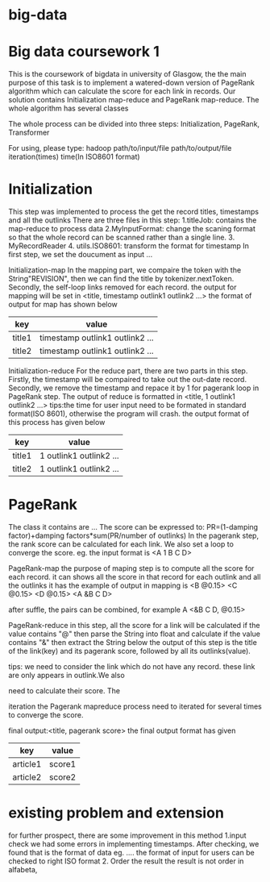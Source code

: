 # big-data

Big data coursework 1
===================
This is the coursework of bigdata in university of Glasgow, the 
the main purpose of this task is to implement a watered-down version of PageRank algorithm which can calculate the score for each link in records.
Our solution contains Initialization map-reduce and PageRank map-reduce. 
The whole algorithm has several classes

The whole process can be divided into three steps: Initialization, PageRank, Transformer

For using, please type:  hadoop path/to/input/file path/to/output/file iteration(times) time(In ISO8601 format) 


# Initialization
This step was implemented to process the get the record titles, timestamps and all the outlinks
There are three files in this step:
1.titleJob: contains the map-reduce to process data
2.MyInputFormat: change the scaning format so that the whole record can be scanned rather than a single line.
3. MyRecordReader
4. utils.ISO8601: transform the format for timestamp 
In first step, we set the doucument as input
...


Initialization-map
In the mapping part, we compaire the token with the String"REVISION", then we can find the title by tokenizer.nextToken. Secondly, the self-loop links removed for each record.
the output for mapping will be set in <title, timestamp outlink1 outlink2 ...>
the format of output for map has shown below

| key | value |
| ----- | ----- |
| title1 | timestamp outlink1 outlink2 ... |
| title2 | timestamp outlink1 outlink2 ... |


Initialization-reduce
For the reduce part, there are two parts in this step. Firstly, the timestamp will be compaired to take out the out-date record. Secondly, we remove the timestamp and repace it by 1 for pagerank loop in PageRank step. The output of reduce is formatted in <title, 1 outlink1 outlink2 ...>
tips:the time for user input need to be formated in standard format(ISO 8601), otherwise the program will crash.
the output format of this process has given below

| key | value |
| ----- | ----- |
| title1 | 1 outlink1 outlink2 ... |
| title2 | 1 outlink1 outlink2 ... |


# PageRank
The class it contains are ...
The score can be expressed to: PR=(1-damping factor)+damping factors*sum(PR/number of outlinks)
In the pagerank step, the rank score can be calculated for each link. We also set a loop to converge the score. 
eg. the input format is <A 1 B C D>

PageRank-map 
the purpose of maping step is to compute all the score for each record. 
it can shows all the score in that record for each outlink and all the outlinks it has
the example of output in mapping is <B @0.15> <C @0.15> <D @0.15> <A &B C D>

after suffle, the pairs can be combined, for example A <&B C D, @0.15>

PageRank-reduce 
in this step, all the score for a link will be calculated 
if the value contains "@" then parse the String into float and calculate
if the value contains "&" then extract the String below
the output of this step is the title of the link(key) and its pagerank score, followed by all its outlinks(value).

tips: we need to consider the link which do not have any record. these link are only appears in outlink.We also 

need to calculate their score. The 



iteration
the Pagerank mapreduce process need to iterated for several times to converge the score. 



final output:<title, pagerank score>
the final output format has given

| key | value |
| ----- | ----- |
| article1 | score1 |
| article2 | score2 |

# existing problem and extension
for further prospect, there are some improvement in this method
1.input check
we had some errors in implementing timestamps. After checking, we found that is the format of data eg.    ....
the format of input for users can be checked to right ISO format 
2. Order the result
the result is not order in alfabeta, 
